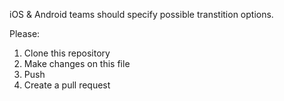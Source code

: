 iOS & Android teams should specify possible transtition options.

Please:
1. Clone this repository
2. Make changes on this file
3. Push
4. Create a pull request